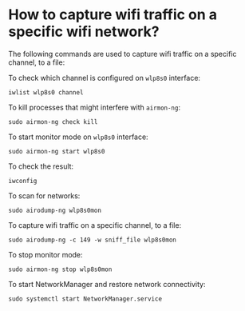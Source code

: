 How to capture wifi traffic on a specific wifi network?
=======================================================

The following commands are used to capture wifi traffic on a specific channel, to a file:

To check which channel is configured on `wlp8s0` interface:

`iwlist wlp8s0 channel`


To kill processes that might interfere with `airmon-ng`:

`sudo airmon-ng check kill`


To start monitor mode on `wlp8s0` interface:

`sudo airmon-ng start wlp8s0`


To check the result:

`iwconfig`


To scan for networks:

`sudo airodump-ng wlp8s0mon`


To capture wifi traffic on a specific channel, to a file:

`sudo airodump-ng -c 149 -w sniff_file wlp8s0mon`


To stop monitor mode:

`sudo airmon-ng stop wlp8s0mon`


To start NetworkManager and restore network connectivity:

`sudo systemctl start NetworkManager.service`
